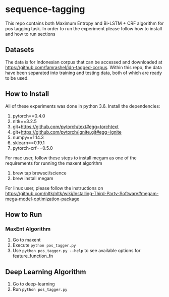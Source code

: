 # sequence-tagging

This repo contains both Maximum Entropy and Bi-LSTM + CRF algorithm for pos tagging task. In order to run the experiment please follow how to install and how to run sections

## Datasets
The data is for Indonesian corpus that can be accessed and downloaded at https://github.com/famrashel/idn-tagged-corpus. Within this repo, the data have been separated into training and testing data, both of which are ready to be used.

## How to Install
All of these experiments was done in python 3.6.
Install the dependencies:
1. pytorch==0.4.0
2. nltk==3.2.5
3. git+https://github.com/pytorch/text#egg=torchtext
4. git+https://github.com/pytorch/ignite.git#egg=ignite
5. numpy==1.14.3
6. sklearn==0.19.1
7. pytorch-crf==0.5.0

For mac user, follow these steps to install megam as one of the requirements for running the maxent algorithm
1. brew tap brewsci/science
2. brew install megam

For linux user, please follow the instructions on https://github.com/nltk/nltk/wiki/Installing-Third-Party-Software#megam-mega-model-optimization-package

## How to Run
### MaxEnt Algorithm
1. Go to maxent
2. Execute `python pos_tagger.py`
3. Use `python pos_tagger.py --help` to see available options for feature_function_fn

## Deep Learning Algorithm
1. Go to deep-learning
2. Run `python pos_tagger.py`
